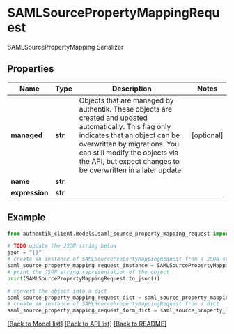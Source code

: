 # SAMLSourcePropertyMappingRequest

SAMLSourcePropertyMapping Serializer

## Properties

Name | Type | Description | Notes
------------ | ------------- | ------------- | -------------
**managed** | **str** | Objects that are managed by authentik. These objects are created and updated automatically. This flag only indicates that an object can be overwritten by migrations. You can still modify the objects via the API, but expect changes to be overwritten in a later update. | [optional] 
**name** | **str** |  | 
**expression** | **str** |  | 

## Example

```python
from authentik_client.models.saml_source_property_mapping_request import SAMLSourcePropertyMappingRequest

# TODO update the JSON string below
json = "{}"
# create an instance of SAMLSourcePropertyMappingRequest from a JSON string
saml_source_property_mapping_request_instance = SAMLSourcePropertyMappingRequest.from_json(json)
# print the JSON string representation of the object
print(SAMLSourcePropertyMappingRequest.to_json())

# convert the object into a dict
saml_source_property_mapping_request_dict = saml_source_property_mapping_request_instance.to_dict()
# create an instance of SAMLSourcePropertyMappingRequest from a dict
saml_source_property_mapping_request_form_dict = saml_source_property_mapping_request.from_dict(saml_source_property_mapping_request_dict)
```
[[Back to Model list]](../README.md#documentation-for-models) [[Back to API list]](../README.md#documentation-for-api-endpoints) [[Back to README]](../README.md)


